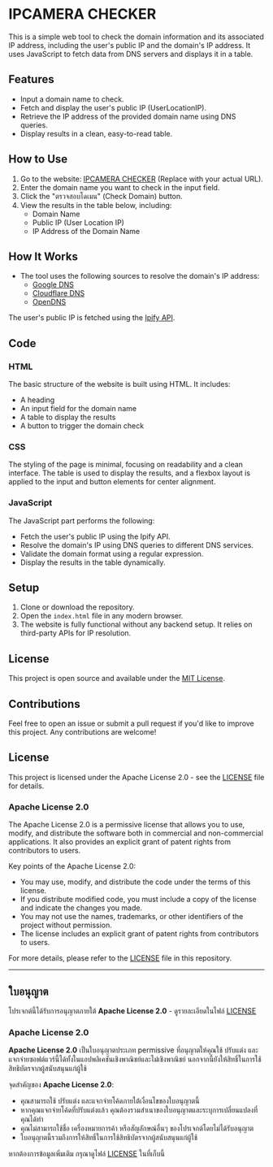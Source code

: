 # IPCAMERA CHECKER

This is a simple web tool to check the domain information and its associated IP address, including the user's public IP and the domain's IP address. It uses JavaScript to fetch data from DNS servers and displays it in a table.

## Features

- Input a domain name to check.
- Fetch and display the user's public IP (UserLocationIP).
- Retrieve the IP address of the provided domain name using DNS queries.
- Display results in a clean, easy-to-read table.

## How to Use

1. Go to the website: [IPCAMERA CHECKER](https://teay.github.io/ipcamera-checkerWith-html-css-js/) (Replace with your actual URL).
2. Enter the domain name you want to check in the input field.
3. Click the "ตรวจสอบโดเมน" (Check Domain) button.
4. View the results in the table below, including:
   - Domain Name
   - Public IP (User Location IP)
   - IP Address of the Domain Name

## How It Works

- The tool uses the following sources to resolve the domain's IP address:
  - [Google DNS](https://dns.google)
  - [Cloudflare DNS](https://1.1.1.1)
  - [OpenDNS](https://resolver1.opendns.com)

The user's public IP is fetched using the [Ipify API](https://api.ipify.org).

## Code

### HTML
The basic structure of the website is built using HTML. It includes:
- A heading
- An input field for the domain name
- A table to display the results
- A button to trigger the domain check

### CSS
The styling of the page is minimal, focusing on readability and a clean interface. The table is used to display the results, and a flexbox layout is applied to the input and button elements for center alignment.

### JavaScript
The JavaScript part performs the following:
- Fetch the user's public IP using the Ipify API.
- Resolve the domain's IP using DNS queries to different DNS services.
- Validate the domain format using a regular expression.
- Display the results in the table dynamically.

## Setup

1. Clone or download the repository.
2. Open the `index.html` file in any modern browser.
3. The website is fully functional without any backend setup. It relies on third-party APIs for IP resolution.

## License

This project is open source and available under the [MIT License](LICENSE).

## Contributions

Feel free to open an issue or submit a pull request if you'd like to improve this project. Any contributions are welcome!


## License

This project is licensed under the Apache License 2.0 - see the [LICENSE](LICENSE) file for details.

### Apache License 2.0

The Apache License 2.0 is a permissive license that allows you to use, modify, and distribute the software both in commercial and non-commercial applications. It also provides an explicit grant of patent rights from contributors to users.

Key points of the Apache License 2.0:

- You may use, modify, and distribute the code under the terms of this license.
- If you distribute modified code, you must include a copy of the license and indicate the changes you made.
- You may not use the names, trademarks, or other identifiers of the project without permission.
- The license includes an explicit grant of patent rights from contributors to users.

For more details, please refer to the [LICENSE](LICENSE) file in this repository.

---

## ใบอนุญาต

โปรเจกต์นี้ได้รับการอนุญาตภายใต้ **Apache License 2.0** - ดูรายละเอียดในไฟล์ [LICENSE](LICENSE)

### Apache License 2.0

**Apache License 2.0** เป็นใบอนุญาตประเภท permissive ที่อนุญาตให้คุณใช้ ปรับแต่ง และแจกจ่ายซอฟต์แวร์นี้ได้ทั้งในแอปพลิเคชันเชิงพาณิชย์และไม่เชิงพาณิชย์ นอกจากนี้ยังให้สิทธิ์ในการใช้สิทธิบัตรจากผู้สนับสนุนแก่ผู้ใช้

จุดสำคัญของ **Apache License 2.0**:

- คุณสามารถใช้ ปรับแต่ง และแจกจ่ายโค้ดภายใต้เงื่อนไขของใบอนุญาตนี้
- หากคุณแจกจ่ายโค้ดที่ปรับแต่งแล้ว คุณต้องรวมสำเนาของใบอนุญาตและระบุการเปลี่ยนแปลงที่คุณได้ทำ
- คุณไม่สามารถใช้ชื่อ เครื่องหมายการค้า หรือสัญลักษณ์อื่นๆ ของโปรเจกต์โดยไม่ได้รับอนุญาต
- ใบอนุญาตนี้รวมถึงการให้สิทธิ์ในการใช้สิทธิบัตรจากผู้สนับสนุนแก่ผู้ใช้

หากต้องการข้อมูลเพิ่มเติม กรุณาดูไฟล์ [LICENSE](LICENSE) ในที่เก็บนี้
